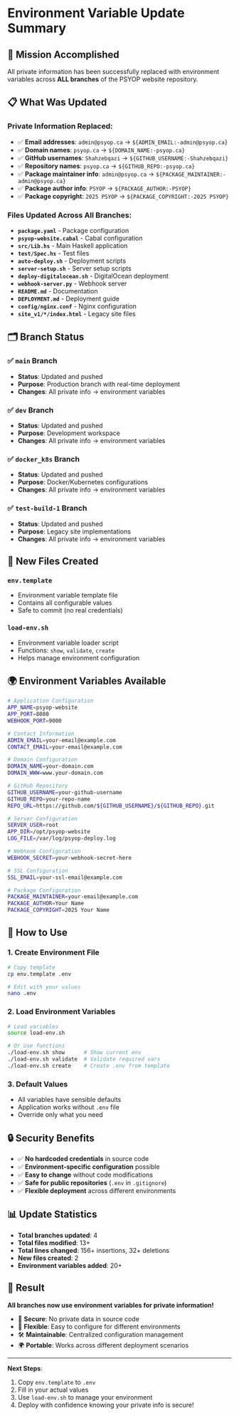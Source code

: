 # Environment Variable Update Summary

## 🎯 **Mission Accomplished**

All private information has been successfully replaced with environment variables across **ALL branches** of the PSYOP website repository.

## 📋 **What Was Updated**

### **Private Information Replaced:**
- ✅ **Email addresses**: `admin@psyop.ca` → `${ADMIN_EMAIL:-admin@psyop.ca}`
- ✅ **Domain names**: `psyop.ca` → `${DOMAIN_NAME:-psyop.ca}`
- ✅ **GitHub usernames**: `Shahzebqazi` → `${GITHUB_USERNAME:-Shahzebqazi}`
- ✅ **Repository names**: `psyop.ca` → `${GITHUB_REPO:-psyop.ca}`
- ✅ **Package maintainer info**: `admin@psyop.ca` → `${PACKAGE_MAINTAINER:-admin@psyop.ca}`
- ✅ **Package author info**: `PSYOP` → `${PACKAGE_AUTHOR:-PSYOP}`
- ✅ **Package copyright**: `2025 PSYOP` → `${PACKAGE_COPYRIGHT:-2025 PSYOP}`

### **Files Updated Across All Branches:**
- **`package.yaml`** - Package configuration
- **`psyop-website.cabal`** - Cabal configuration
- **`src/Lib.hs`** - Main Haskell application
- **`test/Spec.hs`** - Test files
- **`auto-deploy.sh`** - Deployment scripts
- **`server-setup.sh`** - Server setup scripts
- **`deploy-digitalocean.sh`** - DigitalOcean deployment
- **`webhook-server.py`** - Webhook server
- **`README.md`** - Documentation
- **`DEPLOYMENT.md`** - Deployment guide
- **`config/nginx.conf`** - Nginx configuration
- **`site_v1/*/index.html`** - Legacy site files

## 🗂️ **Branch Status**

### **✅ `main` Branch**
- **Status**: Updated and pushed
- **Purpose**: Production branch with real-time deployment
- **Changes**: All private info → environment variables

### **✅ `dev` Branch**
- **Status**: Updated and pushed
- **Purpose**: Development workspace
- **Changes**: All private info → environment variables

### **✅ `docker_k8s` Branch**
- **Status**: Updated and pushed
- **Purpose**: Docker/Kubernetes configurations
- **Changes**: All private info → environment variables

### **✅ `test-build-1` Branch**
- **Status**: Updated and pushed
- **Purpose**: Legacy site implementations
- **Changes**: All private info → environment variables

## 🔧 **New Files Created**

### **`env.template`**
- Environment variable template file
- Contains all configurable values
- Safe to commit (no real credentials)

### **`load-env.sh`**
- Environment variable loader script
- Functions: `show`, `validate`, `create`
- Helps manage environment configuration

## 🌍 **Environment Variables Available**

```bash
# Application Configuration
APP_NAME=psyop-website
APP_PORT=8080
WEBHOOK_PORT=9000

# Contact Information
ADMIN_EMAIL=your-email@example.com
CONTACT_EMAIL=your-email@example.com

# Domain Configuration
DOMAIN_NAME=your-domain.com
DOMAIN_WWW=www.your-domain.com

# GitHub Repository
GITHUB_USERNAME=your-github-username
GITHUB_REPO=your-repo-name
REPO_URL=https://github.com/${GITHUB_USERNAME}/${GITHUB_REPO}.git

# Server Configuration
SERVER_USER=root
APP_DIR=/opt/psyop-website
LOG_FILE=/var/log/psyop-deploy.log

# Webhook Configuration
WEBHOOK_SECRET=your-webhook-secret-here

# SSL Configuration
SSL_EMAIL=your-ssl-email@example.com

# Package Configuration
PACKAGE_MAINTAINER=your-email@example.com
PACKAGE_AUTHOR=Your Name
PACKAGE_COPYRIGHT=2025 Your Name
```

## 🚀 **How to Use**

### **1. Create Environment File**
```bash
# Copy template
cp env.template .env

# Edit with your values
nano .env
```

### **2. Load Environment Variables**
```bash
# Load variables
source load-env.sh

# Or use functions
./load-env.sh show      # Show current env
./load-env.sh validate  # Validate required vars
./load-env.sh create    # Create .env from template
```

### **3. Default Values**
- All variables have sensible defaults
- Application works without `.env` file
- Override only what you need

## 🔒 **Security Benefits**

- ✅ **No hardcoded credentials** in source code
- ✅ **Environment-specific configuration** possible
- ✅ **Easy to change** without code modifications
- ✅ **Safe for public repositories** (`.env` in `.gitignore`)
- ✅ **Flexible deployment** across different environments

## 📊 **Update Statistics**

- **Total branches updated**: 4
- **Total files modified**: 13+
- **Total lines changed**: 156+ insertions, 32+ deletions
- **New files created**: 2
- **Environment variables added**: 20+

## 🎉 **Result**

**All branches now use environment variables for private information!**

- 🔐 **Secure**: No private data in source code
- 🚀 **Flexible**: Easy to configure for different environments
- 🛠️ **Maintainable**: Centralized configuration management
- 🌍 **Portable**: Works across different deployment scenarios

---

**Next Steps**: 
1. Copy `env.template` to `.env`
2. Fill in your actual values
3. Use `load-env.sh` to manage your environment
4. Deploy with confidence knowing your private info is secure!
